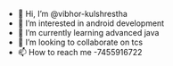 - 👋 Hi, I’m @vibhor-kulshrestha
- 👀 I’m interested in android development
- 🌱 I’m currently learning advanced java
- 💞️ I’m looking to collaborate on tcs
- 📫 How to reach me -7455916722

<!---
vibhor-kulshrestha/vibhor-kulshrestha is a ✨ special ✨ repository because its `README.md` (this file) appears on your GitHub profile.
You can click the Preview link to take a look at your changes.
--->
